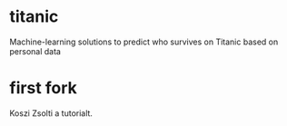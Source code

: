 # titanic
Machine-learning solutions to predict who survives on Titanic based on personal data

# first fork
Koszi Zsolti a tutorialt. 